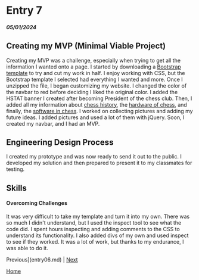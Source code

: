 # Entry 7
##### 05/01/2024

## Creating my MVP (Minimal Viable Project)
Creating my MVP was a challenge, especially when trying to get all the information I wanted onto a page. I started by downloading a [Bootstrap template](https://startbootstrap.com/template/full-width-pics) to try and cut my work in half. I enjoy working with CSS, but the Bootstrap template I selected had everything I wanted and more. Once I unzipped the file, I began customizing my website. I changed the color of the navbar to red before deciding I liked the original color. I added the HSTAT banner I created after becoming President of the chess club. Then, I added all my information about [chess history](https://www.houseofstaunton.com/history-of-chess), the [hardware of chess](https://en.wikipedia.org/wiki/Computer_chess), and finally, the [software in chess](https://en.wikipedia.org/wiki/List_of_chess_software). I worked on collecting pictures and adding my future ideas. I added pictures and used a lot of them with jQuery. Soon, I created my navbar, and I had an MVP.

## Engineering Design Process
I created my prototype and was now ready to send it out to the public. I developed my solution and then prepared to present it to my classmates for testing.

## Skills
#### Overcoming Challenges
It was very difficult to take my template and turn it into my own. There was so much I didn't understand, but I used the inspect tool to see what the code did. I spent hours inspecting and adding comments to the CSS to understand its functionality. I also added divs of my own and used inspect to see if they worked. It was a lot of work, but thanks to my endurance, I was able to do it.


Previous](entry06.md) | [Next](entry08.md)

[Home](../README.md)
